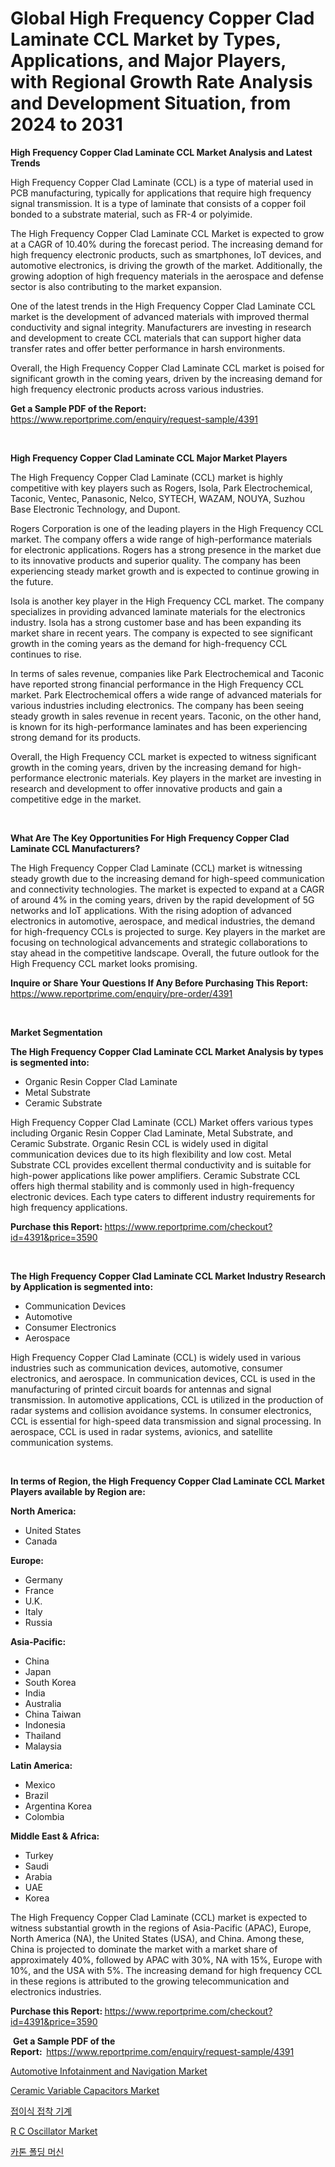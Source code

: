 <p><h1>Global High Frequency Copper Clad Laminate CCL Market by Types, Applications, and Major Players, with Regional Growth Rate Analysis and Development Situation, from 2024 to 2031</h1></p><p><strong>High Frequency Copper Clad Laminate CCL Market Analysis and Latest Trends</strong></p>
<p><p>High Frequency Copper Clad Laminate (CCL) is a type of material used in PCB manufacturing, typically for applications that require high frequency signal transmission. It is a type of laminate that consists of a copper foil bonded to a substrate material, such as FR-4 or polyimide.</p><p>The High Frequency Copper Clad Laminate CCL Market is expected to grow at a CAGR of 10.40% during the forecast period. The increasing demand for high frequency electronic products, such as smartphones, IoT devices, and automotive electronics, is driving the growth of the market. Additionally, the growing adoption of high frequency materials in the aerospace and defense sector is also contributing to the market expansion.</p><p>One of the latest trends in the High Frequency Copper Clad Laminate CCL market is the development of advanced materials with improved thermal conductivity and signal integrity. Manufacturers are investing in research and development to create CCL materials that can support higher data transfer rates and offer better performance in harsh environments.</p><p>Overall, the High Frequency Copper Clad Laminate CCL market is poised for significant growth in the coming years, driven by the increasing demand for high frequency electronic products across various industries.</p></p>
<p><strong>Get a Sample PDF of the Report:&nbsp;</strong> <a href="https://www.reportprime.com/enquiry/request-sample/4391">https://www.reportprime.com/enquiry/request-sample/4391</a></p>
<p>&nbsp;</p>
<p><strong>High Frequency Copper Clad Laminate CCL Major Market Players</strong></p>
<p><p>The High Frequency Copper Clad Laminate (CCL) market is highly competitive with key players such as Rogers, Isola, Park Electrochemical, Taconic, Ventec, Panasonic, Nelco, SYTECH, WAZAM, NOUYA, Suzhou Base Electronic Technology, and Dupont.</p><p>Rogers Corporation is one of the leading players in the High Frequency CCL market. The company offers a wide range of high-performance materials for electronic applications. Rogers has a strong presence in the market due to its innovative products and superior quality. The company has been experiencing steady market growth and is expected to continue growing in the future.</p><p>Isola is another key player in the High Frequency CCL market. The company specializes in providing advanced laminate materials for the electronics industry. Isola has a strong customer base and has been expanding its market share in recent years. The company is expected to see significant growth in the coming years as the demand for high-frequency CCL continues to rise.</p><p>In terms of sales revenue, companies like Park Electrochemical and Taconic have reported strong financial performance in the High Frequency CCL market. Park Electrochemical offers a wide range of advanced materials for various industries including electronics. The company has been seeing steady growth in sales revenue in recent years. Taconic, on the other hand, is known for its high-performance laminates and has been experiencing strong demand for its products.</p><p>Overall, the High Frequency CCL market is expected to witness significant growth in the coming years, driven by the increasing demand for high-performance electronic materials. Key players in the market are investing in research and development to offer innovative products and gain a competitive edge in the market.</p></p>
<p>&nbsp;</p>
<p><strong>What Are The Key Opportunities For High Frequency Copper Clad Laminate CCL Manufacturers?</strong></p>
<p><p>The High Frequency Copper Clad Laminate (CCL) market is witnessing steady growth due to the increasing demand for high-speed communication and connectivity technologies. The market is expected to expand at a CAGR of around 4% in the coming years, driven by the rapid development of 5G networks and IoT applications. With the rising adoption of advanced electronics in automotive, aerospace, and medical industries, the demand for high-frequency CCLs is projected to surge. Key players in the market are focusing on technological advancements and strategic collaborations to stay ahead in the competitive landscape. Overall, the future outlook for the High Frequency CCL market looks promising.</p></p>
<p><strong>Inquire or Share Your Questions If Any Before Purchasing This Report:</strong> <a href="https://www.reportprime.com/enquiry/pre-order/4391">https://www.reportprime.com/enquiry/pre-order/4391</a></p>
<p>&nbsp;</p>
<p><strong>Market Segmentation</strong></p>
<p><strong>The High Frequency Copper Clad Laminate CCL Market Analysis by types is segmented into:</strong></p>
<p><ul><li>Organic Resin Copper Clad Laminate</li><li>Metal Substrate</li><li>Ceramic Substrate</li></ul></p>
<p><p>High Frequency Copper Clad Laminate (CCL) Market offers various types including Organic Resin Copper Clad Laminate, Metal Substrate, and Ceramic Substrate. Organic Resin CCL is widely used in digital communication devices due to its high flexibility and low cost. Metal Substrate CCL provides excellent thermal conductivity and is suitable for high-power applications like power amplifiers. Ceramic Substrate CCL offers high thermal stability and is commonly used in high-frequency electronic devices. Each type caters to different industry requirements for high frequency applications.</p></p>
<p><strong>Purchase this Report:&nbsp;</strong><a href="https://www.reportprime.com/checkout?id=4391&price=3590">https://www.reportprime.com/checkout?id=4391&price=3590</a></p>
<p>&nbsp;</p>
<p><strong>The High Frequency Copper Clad Laminate CCL Market Industry Research by Application is segmented into:</strong></p>
<p><ul><li>Communication Devices</li><li>Automotive</li><li>Consumer Electronics</li><li>Aerospace</li></ul></p>
<p><p>High Frequency Copper Clad Laminate (CCL) is widely used in various industries such as communication devices, automotive, consumer electronics, and aerospace. In communication devices, CCL is used in the manufacturing of printed circuit boards for antennas and signal transmission. In automotive applications, CCL is utilized in the production of radar systems and collision avoidance systems. In consumer electronics, CCL is essential for high-speed data transmission and signal processing. In aerospace, CCL is used in radar systems, avionics, and satellite communication systems.</p></p>
<p>&nbsp;</p>
<p><strong>In terms of Region, the High Frequency Copper Clad Laminate CCL Market Players available by Region are:</strong></p>
<p>
    <p> <strong> North America: </strong>
        <ul>
            <li>United States</li>
            <li>Canada</li>
        </ul>
        </p> 
    <p> <strong> Europe: </strong>
        <ul>
            <li>Germany</li>
            <li>France</li>
            <li>U.K.</li>
            <li>Italy</li>
            <li>Russia</li>
        </ul>
        </p> 
    <p> <strong> Asia-Pacific: </strong>
        <ul>
            <li>China</li>
            <li>Japan</li>
            <li>South Korea</li>
            <li>India</li>
            <li>Australia</li>
            <li>China Taiwan</li>
            <li>Indonesia</li>
            <li>Thailand</li>
            <li>Malaysia</li>
        </ul>
        </p> 
    <p> <strong> Latin America: </strong>
        <ul>
            <li>Mexico</li>
            <li>Brazil</li>
            <li>Argentina Korea</li>
            <li>Colombia</li>
        </ul>
        </p> 
    <p> <strong> Middle East & Africa: </strong>
        <ul>
            <li>Turkey</li>
            <li>Saudi</li>
            <li>Arabia</li>
            <li>UAE</li>
            <li>Korea</li>
        </ul>
    </p>
    </p>
<p><p>The High Frequency Copper Clad Laminate (CCL) market is expected to witness substantial growth in the regions of Asia-Pacific (APAC), Europe, North America (NA), the United States (USA), and China. Among these, China is projected to dominate the market with a market share of approximately 40%, followed by APAC with 30%, NA with 15%, Europe with 10%, and the USA with 5%. The increasing demand for high frequency CCL in these regions is attributed to the growing telecommunication and electronics industries.</p></p>
<p><strong>Purchase this Report: </strong><a href="https://www.reportprime.com/checkout?id=4391&price=3590">https://www.reportprime.com/checkout?id=4391&price=3590</a></p>
<p>&nbsp;<strong>Get a Sample PDF of the Report:&nbsp;&nbsp;</strong><a href="https://www.reportprime.com/enquiry/request-sample/4391">https://www.reportprime.com/enquiry/request-sample/4391</a></p>
<p><strong></strong></p>
<p><p><a href="https://issuu.com/reportprime-2/docs/automotive-infotainment-and-navigation-market-size">Automotive Infotainment and Navigation Market</a></p><p><a href="https://github.com/brenzgnarento/Market-Research-Report-List-1/blob/main/ceramic-variable-capacitors-market.md">Ceramic Variable Capacitors Market</a></p><p><a href="https://github.com/nuekbpymrrz5/Market-Research-Report-List-1/blob/main/839226114055.md">접이식 접착 기계</a></p><p><a href="https://github.com/jerrycopelandthomaswsqd8q/Market-Research-Report-List-2/blob/main/r-c-oscillator-market.md">R C Oscillator Market</a></p><p><a href="https://github.com/BrettWeberrt8767765/Market-Research-Report-List-1/blob/main/223397414056.md">카톤 폴딩 머신</a></p></p>